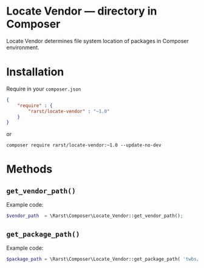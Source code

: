 # Locate Vendor — directory in Composer

Locate Vendor determines file system location of packages in Composer environment.
 
# Installation

Require in your `composer.json`

```json
{
	"require" : {
		"rarst/locate-vendor" : "~1.0"
	}
}
```

or

```shell
composer require rarst/locate-vendor:~1.0 --update-no-dev
```

# Methods

## `get_vendor_path()`

Example code:

```php
$vendor_path  = \Rarst\Composer\Locate_Vendor::get_vendor_path();
```

## `get_package_path()`

Example code:

```php
$package_path = \Rarst\Composer\Locate_Vendor::get_package_path( 'twbs/bootstrap' );
```